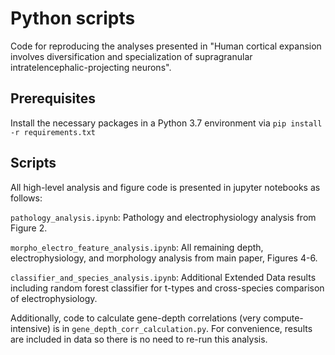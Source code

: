 # Python scripts
Code for reproducing the analyses presented in "Human cortical expansion involves diversification and specialization of  supragranular intratelencephalic-projecting neurons".

## Prerequisites

Install the necessary packages in a Python 3.7 environment via `pip install -r requirements.txt`

## Scripts

All high-level analysis and figure code is presented in jupyter notebooks as follows:

`pathology_analysis.ipynb`: Pathology and electrophysiology analysis from Figure 2.

`morpho_electro_feature_analysis.ipynb`: All remaining depth, electrophysiology, and morphology analysis from main paper, Figures 4-6.

`classifier_and_species_analysis.ipynb`: Additional Extended Data results including random forest classifier for t-types and cross-species comparison of electrophysiology.

Additionally, code to calculate gene-depth correlations (very compute-intensive) is in `gene_depth_corr_calculation.py`. For convenience, results are included in data so there is no need to re-run this analysis.
